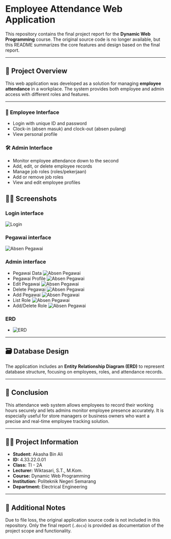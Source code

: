 # Employee Attendance Web Application

This repository contains the final project report for the **Dynamic Web Programming** course. The original source code is no longer available, but this README summarizes the core features and design based on the final report.

---

## 📘 Project Overview

This web application was developed as a solution for managing **employee attendance** in a workplace. The system provides both employee and admin access with different roles and features.

---

### 👤 **Employee Interface**
- Login with unique ID and password
- Clock-in (absen masuk) and clock-out (absen pulang)
- View personal profile

### 🛠️ **Admin Interface**
- Monitor employee attendance down to the second
- Add, edit, or delete employee records
- Manage job roles (roles/pekerjaan)
- Add or remove job roles
- View and edit employee profiles

## 🧑‍💼 Screenshots
### Login interface
  ![Login](assets/login.png)
### Pegawai interface
  ![Absen Pegawai](assets/absensi%20pegawai%20(pegawai).png)
### Admin interface 
 - Pegawai Data
   ![Absen Pegawai](assets/absensi%20pegawai.png)
 - Pegawai Profile
   ![Absen Pegawai](assets/profil%20pegawai.png)
 - Edit Pegawai
   ![Absen Pegawai](assets/edit%20pegawai.png)
 - Delete Pegawai
   ![Absen Pegawai](assets/hapus%pegawai.png)
 - Add Pegawai
   ![Absen Pegawai](assets/tambah%20pegawai.png)
 - List Role
   ![Absen Pegawai](assets/role%20pegawai.png)
 - Add/Delete Role
   ![Absen Pegawai](assets/hapus%20role.png)
### ERD
 - ![ERD](assets/erd.png)
 
---

## 🗃️ Database Design

The application includes an **Entity Relationship Diagram (ERD)** to represent database structure, focusing on employees, roles, and attendance records.

---

## 🧾 Conclusion

This attendance web system allows employees to record their working hours securely and lets admins monitor employee presence accurately. It is especially useful for store managers or business owners who want a precise and real-time employee tracking solution.

---

## 👨‍🎓 Project Information

- **Student:** Akasha Bin Ali  
- **ID:** 4.33.22.0.01  
- **Class:** TI - 2A  
- **Lecturer:** Wiktasari, S.T., M.Kom.  
- **Course:** Dynamic Web Programming  
- **Institution:** Politeknik Negeri Semarang  
- **Department:** Electrical Engineering

---

## 📎 Additional Notes

Due to file loss, the original application source code is not included in this repository. Only the final report (`.docx`) is provided as documentation of the project scope and functionality.

